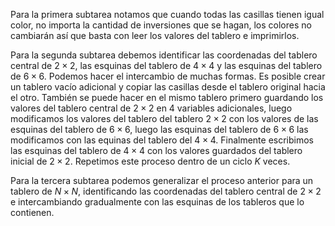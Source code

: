 Para la primera subtarea notamos que cuando todas las casillas tienen igual color, no importa la cantidad de inversiones que se hagan, los colores no cambiarán así que basta con leer los valores del tablero e imprimirlos.

Para la segunda subtarea debemos identificar las coordenadas del tablero central de $2 \times 2$, las esquinas del tablero de $4 \times 4$ y las esquinas del tablero de $6 \times 6$. Podemos hacer el intercambio de muchas formas. Es posible crear un tablero vacío adicional y copiar las casillas desde el tablero original hacia el otro. También se puede hacer en el mismo tablero primero guardando los valores del tablero central de $2 \times 2$ en 4 variables adicionales, luego modificamos los valores del tablero del tablero $2 \times 2$ con los valores de las esquinas del tablero de $6 \times 6$, luego las esquinas del tablero de $6 \times 6$ las modificamos con las equinas del tablero del $4 \times 4$. Finalmente escribimos las esquinas del tablero de $4 \times 4$ con los valores guardados del tablero inicial de $2 \times 2$. Repetimos este proceso dentro de un ciclo $K$ veces.

Para la tercera subtarea podemos generalizar el proceso anterior para un tablero de $N \times N$, identificando las coordenadas del tablero central de $2 \times 2$ e intercambiando gradualmente con las esquinas de los tableros que lo contienen.
